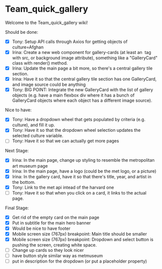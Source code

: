 # Team_quick_gallery

Welcome to the Team_quick_gallery wiki!

Should be done:
- [x] Tony: Setup API calls through Axios for getting objects of culture=Afghan
- [x] Irina: Create a new web component for gallery-cards (at least an <img> tag with src, or background image attribute), something like a "GalleryCard" class with render() method.
- [x] Irina: Update the main page a bit more, so there's a central gallery tile section.
- [x] Irina: Have it so that the central gallery tile section has one GalleryCard, and image source could be anything
- [x] Tony: BIG POINT: Integrate the new GalleryCard with the list of gallery objects (e.g. have a main flexbox div where it has a bunch of GalleryCard objects where each object has a different image source).

Nice to have:
- [x] Tony: Have a dropdown wheel that gets populated by criteria (e.g. culture), and fill it up.
- [x] Tony: Have it so that the dropdown wheel selection updates the selected culture variable.
- [ ] Tony: Have it so that we can actually get more pages

Next Stage:
- [x] Irina: In the main page, change up styling to resemble the metropolitan art museum page
- [x] Irina: In the main page, have a logo (could be the met logo, or a picture)
- [x] Irina: In the gallery card, have it so that there's title, year, and artist in the bottom. 
- [x] Tony: Link to the met api intead of the harvard one
- [ ] Tony: Have it so that when you click on a card, it links to the actual page.

Final Stage:
- [x] Get rid of the empty card on the main page
- [x] Put in subtitle for the main hero banner
- [x] Would be nice to have footer
- [x] Mobile screen size (767px) breakpoint: Main title should be smaller
- [x] Mobile screen size (767px) breakpoint: Dropdown and select button is pushing the screen, creating white space.
- [ ] Change up cards so they look nicer
- [ ] have button style similar way as metmuseum
- [ ] put in description for the dropdown (or put a placeholder property)